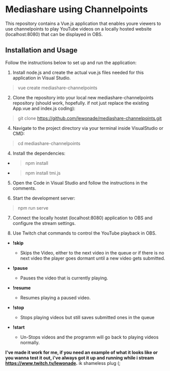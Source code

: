 # Mediashare using Channelpoints

This repository contains a Vue.js application that enables youre viewers to use channelpoints to play YouTube videos on a locally hosted website (localhost:8080) that can be displayed in OBS.

## Installation and Usage

Follow the instructions below to set up and run the application:

1. Install node.js and create the actual vue.js files needed for this application in Visual Studio.

  >vue create mediashare-channelpoints
   
   
2. Clone the repository into your local new mediashare-channelpoints repository (should work, hopefully. if not just replace the existing App.vue and index.js coding):

  >git clone https://github.com/lewonade/mediashare-channelpoints.git



4. Navigate to the project directory via your terminal inside VisualStudio or CMD:

  >cd mediashare-channelpoints



4. Install the dependencies:

- >npm install

- >npm install tmi.js



5. Open the Code in Visual Studio and follow the instructions in the comments. 


6. Start the development server:

>npm run serve



7. Connect the locally hostet (localhost:8080) application to OBS and configure the stream settings.

8. Use Twitch chat commands to control the YouTube playback in OBS.
   
   
- **!skip**
   - Skips the Video, either to the next video in the queue or if there is no next video the player goes dormant until a new video gets submitted.
     
- **!pause**
  - Pauses the video that is currently playing.
    
- **!resume**
  - Resumes playing a paused video.
    
- **!stop**
  - Stops playing videos but still saves submitted ones in the queue
    
- **!start**
  - Un-Stops videos and the programm will go back to playing videos normally.


**I've made it work for me, if you need an example of what it looks like or you wanna test it out, i've always got it up and running while i stream https://www.twitch.tv/lewonade.**
ik shameless plug (;

   
